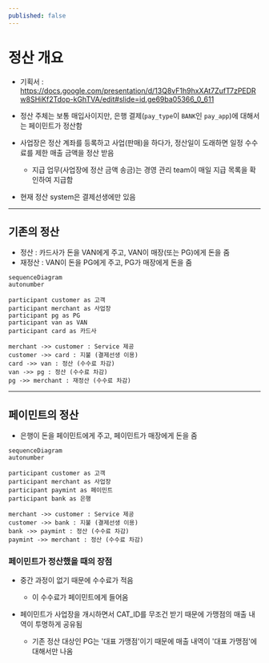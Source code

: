 ```yaml
---
published: false
---
```






# 정산 개요

- 기획서 : <https://docs.google.com/presentation/d/13Q8vF1h9hxXAt7ZufT7zPEDRw8SHiKf2Tdop-kGhTVA/edit#slide=id.ge69ba05366_0_611>

- 정산 주체는 보통 매입사이지만, 은행 결제(`pay_type`이 `BANK`인 `pay_app`)에 대해서는 페이민트가 정산함

- 사업장은 정산 계좌를 등록하고 사업(판매)을 하다가, 정산일이 도래하면 일정 수수료를 제한 매출 금액을 정산 받음
    - 지급 업무(사업장에 정산 금액 송금)는 경영 관리 team이 매일 지급 목록을 확인하여 지급함

- 현재 정산 system은 결제선생에만 있음




---




## 기존의 정산

- 정산 : 카드사가 돈을 VAN에게 주고, VAN이 매장(또는 PG)에게 돈을 줌
- 재정산 : VAN이 돈을 PG에게 주고, PG가 매장에게 돈을 줌

```mermaid
sequenceDiagram
autonumber

participant customer as 고객
participant merchant as 사업장
participant pg as PG
participant van as VAN
participant card as 카드사

merchant ->> customer : Service 제공
customer ->> card : 지불 (결제선생 이용)
card ->> van : 정산 (수수료 차감)
van ->> pg : 정산 (수수료 차감)
pg ->> merchant : 재정산 (수수료 차감)
```




---




## 페이민트의 정산

- 은행이 돈을 페이민트에게 주고, 페이민트가 매장에게 돈을 줌

```mermaid
sequenceDiagram
autonumber

participant customer as 고객
participant merchant as 사업장
participant paymint as 페이민트
participant bank as 은행

merchant ->> customer : Service 제공
customer ->> bank : 지불 (결제선생 이용)
bank ->> paymint : 정산 (수수료 차감)
paymint ->> merchant : 정산 (수수료 차감)
```


### 페이민트가 정산했을 때의 장점

- 중간 과정이 없기 때문에 수수료가 적음
    - 이 수수료가 페이민트에게 들어옴

- 페이민트가 사업장을 개시하면서 CAT_ID를 무조건 받기 때문에 가맹점의 매출 내역이 투명하게 공유됨
    - 기존 정산 대상인 PG는 '대표 가맹점'이기 때문에 매출 내역이 '대표 가맹점'에 대해서만 나옴

